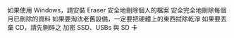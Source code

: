 如果使用 Windows，請安裝 Eraser
安全地刪除個人的檔案
安全完全地刪除每個月已刪除的資料
如果要淘汰老舊設備，一定要把硬體上的東西拭除乾淨
如果要丟棄 CD，請先鍘碎之
加密 SSD、USBs 與 SD 卡
